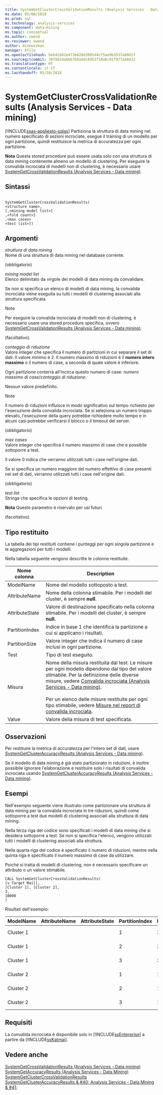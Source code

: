 ```yaml
---
title: SystemGetClusterCrossValidationResults (Analysis Services - Data Mining) | Documenti Microsoft
ms.date: 05/08/2018
ms.prod: sql
ms.technology: analysis-services
ms.component: data-mining
ms.topic: conceptual
ms.author: owend
ms.reviewer: owend
author: minewiskan
manager: kfile
ms.openlocfilehash: beb42d42e471b628d3985d4cf5ae9b3537a80d1f
ms.sourcegitcommit: 38f8824abb6760a9dc6953f10a6c91f97fa48432
ms.translationtype: HT
ms.contentlocale: it-IT
ms.lasthandoff: 05/10/2018
---
```

# <a name="systemgetclustercrossvalidationresults-analysis-services---data-mining"></a>SystemGetClusterCrossValidationResults (Analysis Services - Data mining)
[!INCLUDE[ssas-appliesto-sqlas](../../includes/ssas-appliesto-sqlas.md)]
  Partiziona la struttura di data mining nel numero specificato di sezioni incrociate, esegue il training di un modello per ogni partizione, quindi restituisce la metrica di accuratezza per ogni partizione.  
  
 **Nota** Questa stored procedure può essere usata solo con una struttura di data mining contenente almeno un modello di clustering. Per eseguire la convalida incrociata di modelli non di clustering, è necessario usare [SystemGetCrossValidationResults &#40;Analysis Services - Data mining&#41;](../../analysis-services/data-mining/systemgetcrossvalidationresults-analysis-services-data-mining.md).  
  
## <a name="syntax"></a>Sintassi  
  
```  
  
SystemGetClusterCrossValidationResults(  
<structure name>,   
[,<mining model list>]  
,<fold count>}  
,<max cases>  
<test list>])  
```  
  
## <a name="arguments"></a>Argomenti  
 *struttura di data mining*  
 Nome di una struttura di data mining nel database corrente.  
  
 (obbligatorio)  
  
 *mining model list*  
 Elenco delimitato da virgole dei modelli di data mining da convalidare.  
  
 Se non si specifica un elenco di modelli di data mining, la convalida incrociata viene eseguita su tutti i modelli di clustering associati alla struttura specificata.  
  
> [!NOTE]  
>  Per eseguire la convalida incrociata di modelli non di clustering, è necessario usare una stored procedure specifica, ovvero [SystemGetCrossValidationResults &#40;Analysis Services - Data mining&#41;](../../analysis-services/data-mining/systemgetcrossvalidationresults-analysis-services-data-mining.md).  
  
 (facoltativo).  
  
 *conteggio di riduzione*  
 Valore integer che specifica il numero di partizioni in cui separare il set di dati. Il valore minimo è 2. Il numero massimo di riduzioni è il **numero intero massimo** o il numero di case, a seconda di quale valore è inferiore.  
  
 Ogni partizione conterrà all'incirca questo numero di case: *numero massimo di case*/*conteggio di riduzione*.  
  
 Nessun valore predefinito.  
  
> [!NOTE]  
>  Il numero di riduzioni influisce in modo significativo sul tempo richiesto per l'esecuzione della convalida incrociata. Se si seleziona un numero troppo elevato, l'esecuzione della query potrebbe richiedere molto tempo e in alcuni casi potrebbe verificarsi il blocco o il timeout del server.  
  
 (obbligatorio)  
  
 *max cases*  
 Valore integer che specifica il numero massimo di case che è possibile sottoporre a test.  
  
 Il valore 0 indica che verranno utilizzati tutti i case nell'origine dati.  
  
 Se si specifica un numero maggiore del numero effettivo di case presenti nel set di dati, verranno utilizzati tutti i case nell'origine dati.  
  
 (obbligatorio)  
  
 *test list*  
 Stringa che specifica le opzioni di testing.  
  
 **Nota** Questo parametro è riservato per usi futuri.  
  
 (facoltativo).  
  
## <a name="return-type"></a>Tipo restituito  
 La tabella dei tipi restituiti contiene i punteggi per ogni singola partizione e le aggregazioni per tutti i modelli.  
  
 Nella tabella seguente vengono descritte le colonne restituite.  
  
|Nome colonna|Description|  
|-----------------|-----------------|  
|ModelName|Nome del modello sottoposto a test.|  
|AttributeName|Nome della colonna stimabile. Per i modelli del cluster, è sempre **null**.|  
|AttributeState|Valore di destinazione specificato nella colonna stimabile. Per i modelli del cluster, è sempre **null.**|  
|PartitionIndex|Indice in base 1 che identifica la partizione a cui si applicano i risultati.|  
|PartitionSize|Valore integer che indica il numero di case inclusi in ogni partizione.|  
|Test|Tipo di test eseguito.|  
|Misura|Nome della misura restituita dal test. Le misure per ogni modello dipendono dal tipo del valore stimabile. Per la definizione delle diverse misure, vedere [Convalida incrociata &#40;Analysis Services - Data mining&#41;](../../analysis-services/data-mining/cross-validation-analysis-services-data-mining.md).<br /><br /> Per un elenco delle misure restituite per ogni tipo stimabile, vedere [Misure nel report di convalida incrociata](../../analysis-services/data-mining/measures-in-the-cross-validation-report.md).|  
|Value|Valore della misura di test specificata.|  
  
## <a name="remarks"></a>Osservazioni  
 Per restituire la metrica di accuratezza per l'intero set di dati, usare [SystemGetClusterAccuracyResults &#40;Analysis Services - Data mining&#41;](../../analysis-services/data-mining/systemgetclusteraccuracyresults-analysis-services-data-mining.md).  
  
 Se il modello di data mining è già stato partizionato in riduzioni, è inoltre possibile ignorare l'elaborazione e restituire solo i risultati di convalida incrociata usando [SystemGetClusterAccuracyResults &#40;Analysis Services - Data mining&#41;](../../analysis-services/data-mining/systemgetclusteraccuracyresults-analysis-services-data-mining.md).  
  
## <a name="examples"></a>Esempi  
 Nell'esempio seguente viene illustrato come partizionare una struttura di data mining per la convalida incrociata in tre riduzioni, quindi come sottoporre a test due modelli di clustering associati alla struttura di data mining.  
  
 Nella terza riga del codice sono specificati i modelli di data mining che si desidera sottoporre a test. Se non si specifica l'elenco, vengono utilizzati tutti i modelli di clustering associati alla struttura.  
  
 Nella quarta riga del codice è specificato il numero di riduzioni, mentre nella quinta riga è specificato il numero massimo di case da utilizzare.  
  
 Poiché si tratta di modelli di clustering, non è necessario specificare un attributo o un valore stimabile.  
  
```  
CALL SystemGetClusterCrossValidationResults(  
[v Target Mail],  
[Cluster 1], [Cluster 2],  
3,  
10000  
)  
```  
  
 Risultati dell'esempio:  
  
|ModelName|AttributeName|AttributeState|PartitionIndex|PartitionSize|Test|Misura|Value|  
|---------------|-------------------|--------------------|--------------------|-------------------|----------|-------------|-----------|  
|Cluster 1|||1|3025|Clustering|Probabilità del case|0.930524511864121|  
|Cluster 1|||2|3025|Clustering|Probabilità del case|0.919184178430778|  
|Cluster 1|||3|3024|Clustering|Probabilità del case|0.929651120490248|  
|Cluster 2|||1|1289|Clustering|Probabilità del case|0.922789726933607|  
|Cluster 2|||2|1288|Clustering|Probabilità del case|0.934865535691068|  
|Cluster 2|||3|1288|Clustering|Probabilità del case|0.924724595688798|  
  
## <a name="requirements"></a>Requisiti  
 La convalida incrociata è disponibile solo in [!INCLUDE[ssEnterprise](../../includes/ssenterprise-md.md)] a partire da [!INCLUDE[ssKatmai](../../includes/sskatmai-md.md)].  
  
## <a name="see-also"></a>Vedere anche  
 [SystemGetCrossValidationResults &#40;Analysis Services - Data mining&#41;](../../analysis-services/data-mining/systemgetcrossvalidationresults-analysis-services-data-mining.md)   
 [SystemGetAccuracyResults &#40;Analysis Services - Data Mining&#41;](../../analysis-services/data-mining/systemgetaccuracyresults-analysis-services-data-mining.md)   
 [SystemGetClusterCrossValidationResults](../../analysis-services/data-mining/systemgetclustercrossvalidationresults-analysis-services-data-mining.md)   
 [SystemGetClusterAccuracyResults & #40; Analysis Services - Data Mining & #41;](../../analysis-services/data-mining/systemgetclusteraccuracyresults-analysis-services-data-mining.md)  
  
  
